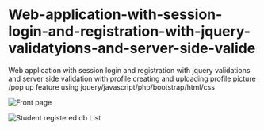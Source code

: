 # Web-application-with-session-login-and-registration-with-jquery-validatyions-and-server-side-valide
Web application with session login and registration with jquery validations and server side validation with profile creating and uploading profile picture /pop up feature using jquery/javascript/php/bootstrap/html/css



![Front page](https://github.com/kshivakumar27/Full-stack-Application-of-Students-ERP-FE-Angular/blob/main/Image/image1.png)

![Student registered db List](https://github.com/kshivakumar27/Full-stack-Application-of-Students-ERP-FE-Angular/blob/main/Image/image2.png)
